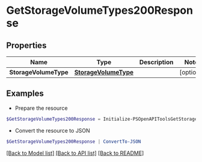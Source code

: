 # GetStorageVolumeTypes200Response
## Properties

Name | Type | Description | Notes
------------ | ------------- | ------------- | -------------
**StorageVolumeType** | [**StorageVolumeType**](StorageVolumeType.md) |  | [optional] 

## Examples

- Prepare the resource
```powershell
$GetStorageVolumeTypes200Response = Initialize-PSOpenAPIToolsGetStorageVolumeTypes200Response  -StorageVolumeType null
```

- Convert the resource to JSON
```powershell
$GetStorageVolumeTypes200Response | ConvertTo-JSON
```

[[Back to Model list]](../README.md#documentation-for-models) [[Back to API list]](../README.md#documentation-for-api-endpoints) [[Back to README]](../README.md)

